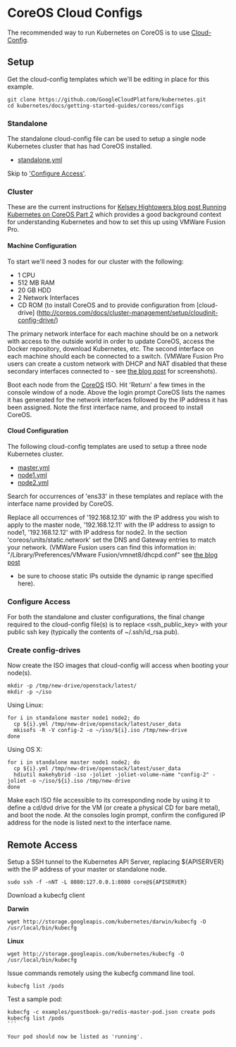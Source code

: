 # CoreOS Cloud Configs

The recommended way to run Kubernetes on CoreOS is to use [Cloud-Config](https://coreos.com/docs/cluster-management/setup/cloudinit-cloud-config/).

## Setup

Get the cloud-config templates which we'll be editing in place for this example.
```
git clone https://github.com/GoogleCloudPlatform/kubernetes.git
cd kubernetes/docs/getting-started-guides/coreos/configs
```

### Standalone

The standalone cloud-config file can be used to setup a single node Kubernetes cluster that has had CoreOS installed.

* [standalone.yml](configs/standalone.yml)

Skip to ['Configure Access'](#configure-access).


### Cluster 

These are the current instructions for [Kelsey Hightowers blog post Running Kubernetes on CoreOS Part 2](https://coreos.com/blog/running-kubernetes-example-on-CoreOS-part-2/)
which provides a good background context for understanding Kubernetes and how to set this up using VMWare Fusion Pro.
 
#### Machine Configuration
To start we'll need 3 nodes for our cluster with the following:
*  1 CPU
*  512 MB RAM
*  20 GB HDD
*  2 Network Interfaces
*  CD ROM (to install CoreOS and to provide configuration from [cloud-drive] (http://coreos.com/docs/cluster-management/setup/cloudinit-config-drive/)
 
The primary network interface for each machine should be on a network with access to the outside world in order to 
update CoreOS, access the Docker repository, download Kubernetes, etc. The second interface on each machine should each 
be connected to a switch. (VMWare Fusion Pro users can create a custom network with DHCP and NAT disabled that these 
secondary interfaces connected to - see [the blog post](https://coreos.com/blog/running-kubernetes-example-on-CoreOS-part-2/)
 for screenshots).

Boot each node from the [CoreOS](https://coreos.com/) ISO. Hit 'Return' a few times in the console window of a node. 
Above the login prompt CoreOS lists the names it has generated for the network interfaces followed by the IP address it 
has been assigned. Note the first interface name, and proceed to install CoreOS. 

#### Cloud Configuration
The following cloud-config templates are used to setup a three node Kubernetes cluster.
* [master.yml](configs/master.yml)
* [node1.yml](configs/node1.yml)
* [node2.yml](configs/node2.yml)

Search for occurrences of 'ens33' in these templates and replace with the interface name provided by CoreOS.

Replace all occurrences of '192.168.12.10' with the IP address you wish to apply to the master node, '192.168.12.11' 
with the IP address to assign to node1, '192.168.12.12' with IP address for node2. In the section 
'coreos/units/static.network' set the DNS and Gateway entries to match your network. (VMWare Fusion users can find this 
information in: "/Library/Preferences/VMware Fusion/vmnet8/dhcpd.conf" see [the blog post](https://coreos.com/blog/running-kubernetes-example-on-CoreOS-part-2/)
 - be sure to choose static IPs outside the dynamic ip range specified here).

### Configure Access

For both the standalone and cluster configurations, the final change required to the cloud-config file(s) is to replace 
<ssh_public_key> with your public ssh key (typically the contents of ~/.ssh/id_rsa.pub).

### Create config-drives

Now create the ISO images that cloud-config will access when booting your node(s). 

```
mkdir -p /tmp/new-drive/openstack/latest/
mkdir -p ~/iso
```

Using Linux:

```
for i in standalone master node1 node2; do
  cp ${i}.yml /tmp/new-drive/openstack/latest/user_data
  mkisofs -R -V config-2 -o ~/iso/${i}.iso /tmp/new-drive
done
```

Using OS X:

```
for i in standalone master node1 node2; do
  cp ${i}.yml /tmp/new-drive/openstack/latest/user_data
  hdiutil makehybrid -iso -joliet -joliet-volume-name "config-2" -joliet -o ~/iso/${i}.iso /tmp/new-drive
done
```

Make each ISO file accessible to its corresponding node by using it to define a cd/dvd drive for the VM (or create a 
physical CD for bare metal), and boot the node. At the consoles login prompt, confirm the configured IP address for the 
node is listed next to the interface name.

## Remote Access

Setup a SSH tunnel to the Kubernetes API Server, replacing ${APISERVER} with the IP address of your master or 
standalone node. 

```
sudo ssh -f -nNT -L 8080:127.0.0.1:8080 core@${APISERVER}
```

Download a kubecfg client

**Darwin**

```
wget http://storage.googleapis.com/kubernetes/darwin/kubecfg -O /usr/local/bin/kubecfg
```

**Linux**

```
wget http://storage.googleapis.com/kubernetes/kubecfg -O /usr/local/bin/kubecfg
```

Issue commands remotely using the kubecfg command line tool.

```
kubecfg list /pods
```

Test a sample pod:

````
kubecfg -c examples/guestbook-go/redis-master-pod.json create pods
kubecfg list /pods
```

Your pod should now be listed as 'running'.
